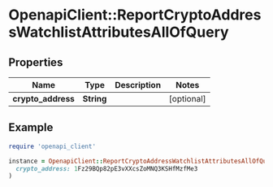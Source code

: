 # OpenapiClient::ReportCryptoAddressWatchlistAttributesAllOfQuery

## Properties

| Name | Type | Description | Notes |
| ---- | ---- | ----------- | ----- |
| **crypto_address** | **String** |  | [optional] |

## Example

```ruby
require 'openapi_client'

instance = OpenapiClient::ReportCryptoAddressWatchlistAttributesAllOfQuery.new(
  crypto_address: 1Fz29BQp82pE3vXXcsZoMNQ3KSHfMzfMe3
)
```

